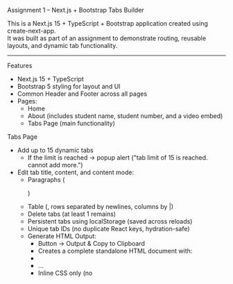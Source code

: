Assignment 1 – Next.js + Bootstrap Tabs Builder

This is a Next.js 15 + TypeScript + Bootstrap application created using create-next-app.  
It was built as part of an assignment to demonstrate routing, reusable layouts, and dynamic tab functionality.

---

Features

- Next.js 15 + TypeScript
- Bootstrap 5 styling for layout and UI
- Common Header and Footer across all pages
- Pages:
  - Home
  - About (includes student name, student number, and a video embed)
  - Tabs Page (main functionality)

Tabs Page
- Add up to 15 dynamic tabs  
  - If the limit is reached → popup alert ("tab limit of 15 is reached. cannot add more.")
- Edit tab title, content, and content mode:
  - Paragraphs (<p>)  
  - Table (<table>, rows separated by newlines, columns by |)
- Delete tabs (at least 1 remains)
- Persistent tabs using localStorage (saved across reloads)
- Unique tab IDs (no duplicate React keys, hydration-safe)
- Generate HTML Output:
  - Button → Output & Copy to Clipboard
  - Creates a complete standalone HTML document with:
   - <!DOCTYPE html>
    - <html> <head><title></title> <body>…</body> </html>
    - Inline CSS only (no <style> tags, no CSS classes)
- Light/Dark theme toggle:
  - Default = Light (white background, dark text)
  - Dark = Dark background, light text

---

Tech Stack used

- [Next.js 15 (App Router)](https://nextjs.org/)
- [TypeScript](https://www.typescriptlang.org/)
- [Bootstrap 5](https://getbootstrap.com/)

---

Installation & Setup

1. Clone this repo
   bash
   git clone https://github.com/<piyushk3380r-pixel>/assignment-1.git
   cd assignment1
